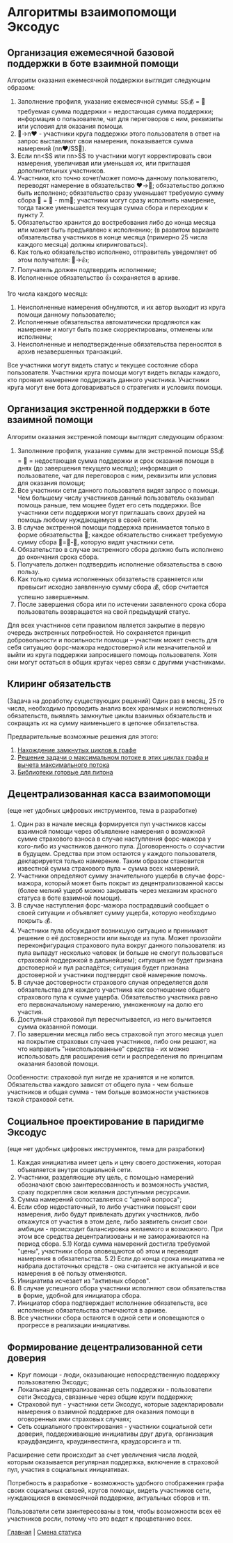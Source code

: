#  Алгоритмы взаимопомощи Эксодус

## Организация ежемесячной базовой поддержки в боте взаимной помощи
Алгоритм оказания ежемесячной поддержки выглядит следующим образом:
1) Заполнение профиля, указание ежемесячной суммы:  SS💰 = 🙏 требуемая сумма поддержки = недостающая сумма поддержки; информация о пользователе, чат для переговоров с ним, реквизиты или условия для оказания помощи.
2) 👥->n❤️ - участники круга поддержки этого пользователя в ответ на запрос выставляют свои намерения, показывается сумма намерений (nn❤️/SS🙏).
3) Если nn<SS или nn>SS то участники могут корректировать свои намерения, увеличивая или уменьшая их, или приглашая дополнительных участников.
4) Участники, кто точно хочет/может помочь данному пользователю, переводят намерение в обязательство ❤️->🤝; обязательство должно быть исполнено; обязательство сразу уменьшает требуемую сумму сбора 🙏 = 🙏 - mm🤝; участники могут сразу исполнить намерение, тогда также уменьшается текущая сумма сбора и переходим к пункту 7.
5) Обязательство хранится до востребования либо до конца месяца или может быть предъявлено к исполнению; (в развитом варианте обязательства участников в конце месяца (примерно 25 числа каждого месяца) должны клиринговаться).
6) Как только обязательство исполнено, отправитель уведомляет об этом получателя: 🤝->👍;
7) Получатель должен подтвердить исполнение;
8) Исполненное обязательство 👍 сохраняется в архиве.

1го числа каждого месяца: 
1) Неисполненные намерения обнуляются, и их автор выходит из круга помощи данному пользователю; 
2) Исполненные обязательства автоматически продляются как намерение и могут быть позже скорректированы, отменены или исполнены;
3) Неисполненные и неподтвержденные обязательства переносятся в архив незавершенных транзакций.

Все участники могут видеть статус и текущее состояние сбора пользователя. Участники круга помощи могут видеть вклады каждого, кто проявил намерение поддержать данного участника. Участники круга могут вне бота договариваться о стратегиях и условиях помощи. 

## Организация экстренной поддержки в боте взаимной помощи
Алгоритм оказания экстренной помощи выглядит следующим образом:
1) Заполнение профиля, указание суммы для экстренной помощи  SS💰 = 🙏 = недостающая сумма поддержки и срок оказания помощи в днях (до завершения текущего месяца); информация о пользователе, чат для переговоров с ним, реквизиты или условия для оказания помощи;
2) Все участники сети данного пользователя видят запрос о помощи. Чем большему числу участников данный пользователь оказывал помощь раньше, тем мощнее будет его сеть поддержки. Все участники сети поддержки могут приглашать своих друзей на помощь любому нуждающемуся в своей сети.
3) В случае экстренной помощи поддержка принимается только в форме обязательства 🤝; каждое обязательство снижает требуемую сумму сбора 🙏=🙏-🤝, которую видят участники сети. 
3) Обязательство в случае экстренного сбора должно быть исполнено до окончания срока сбора. 
4) Получатель должен  подтвердить исполнение обязательства в свою пользу.
5) Как только сумма исполненных обязательств сравняется или превысит исходно заявленную сумму сбора 💰, сбор считается успешно завершенным.
6) После завершения сбора или по истечении заявленного срока сбора пользователь возвращается на свой предыдущий статус.

Для всех участников сети правилом является закрытие в первую очередь экстренных потребностей. Но сохраняется принцип добровольности и посильности помощи – участник может счесть для себя ситуацию форс-мажора недостоверной или незначительной и выйти из круга поддержки запросившего помощь пользователя. Хотя они могут остаться в общих кругах через связи с другими участниками.

## Клиринг обязательств
(Задача на доработку существующих решений)
Один раз в месяц, 25 го числа, необходимо проводить анализ всех хранимых и неисполненных обязательств, выявлять замкнутые циклы взаимных обязательств и сокращать их на сумму наименьшего в цепочке обязательства. 

Предварительные возможные решения для этого: 
1) [ Нахождение замкнутых циклов в графе](https://coderoad.ru/29244965/%D0%9D%D0%B0%D1%85%D0%BE%D0%B6%D0%B4%D0%B5%D0%BD%D0%B8%D0%B5-%D0%B2%D1%81%D0%B5%D1%85-%D0%B7%D0%B0%D0%BC%D0%BA%D0%BD%D1%83%D1%82%D1%8B%D1%85-%D1%86%D0%B8%D0%BA%D0%BB%D0%BE%D0%B2-%D0%B2-%D0%B3%D1%80%D0%B0%D1%84%D0%B5) 
2)  [Решение задачи о максимальном потоке в этих циклах графа и вычета максимального потока](https://ru.wikipedia.org/wiki/%D0%97%D0%B0%D0%B4%D0%B0%D1%87%D0%B0_%D0%BE_%D0%BC%D0%B0%D0%BA%D1%81%D0%B8%D0%BC%D0%B0%D0%BB%D1%8C%D0%BD%D0%BE%D0%BC_%D0%BF%D0%BE%D1%82%D0%BE%D0%BA%D0%B5#:~:text=%D0%92%20%D1%82%D0%B5%D0%BE%D1%80%D0%B8%D0%B8%20%D0%BE%D0%BF%D1%82%D0%B8%D0%BC%D0%B8%D0%B7%D0%B0%D1%86%D0%B8%D0%B8%20%D0%B8%20%D1%82%D0%B5%D0%BE%D1%80%D0%B8%D0%B8,%D1%81%D1%83%D0%BC%D0%BC%D0%B0%20%D0%BF%D0%BE%D1%82%D0%BE%D0%BA%D0%BE%D0%B2%20%D0%B2%20%D1%81%D1%82%D0%BE%D0%BA%20%D0%BC%D0%B0%D0%BA%D1%81%D0%B8%D0%BC%D0%B0%D0%BB%D1%8C%D0%BD%D0%B0) 
3) [Библиотеки готовые для питона](https://networkx.org/documentation/networkx-1.9.1/reference/generated/networkx.algorithms.cycles.simple_cycles.html#simple-cycles)

## Децентрализованная касса взаимопомощи
(еще нет удобных цифровых инструментов, тема в разработке)
1) Один раз в начале месяца формируется пул участников кассы взаимной помощи через объявление намерения о возможной сумме страхового взноса в случае наступления форс-мажора у кого-либо из участников данного пула. Договоренность о соучастии в будущем. Средства при этом остаются у каждого пользователя, декларируется только намерение. Таким образом становится известной сумма страхового пула = сумма всех намерений.
2) Участники определяют сумму значительного ущерба в случае форс-мажора, который может быть покрыт из децентрализованной кассы (более мелкий ущерб можно закрывать через механизм красного статуса в боте взаимной помощи).
3) В случае наступления форс-мажора пострадавший сообщает о своей ситуации и объявляет сумму ущерба, которую необходимо покрыть 💰.
4) Участники пула обсуждают возникшую ситуацию и принимают решение о её достоверности или выходе из пула. Может произойти переконфигурация страхового пула вокруг данного пользователя: из пула выпадут несколько человек (и больше не смогут пользоваться страховой поддержкой в дальнейшем); ситуация не будет признана достоверной и пул распадётся; ситуация будет признана достоверной и участники подтвердят своё намерение помочь.
5) В случае достоверности страхового случая определяется доля обязательства для каждого участника как соотношение общего страхового пула к сумме ущерба. Обязательство участника равно его первоначальному намерению, умноженному на долю его участия.
6) Доступный страховой пул пересчитывается, из него вычитается сумма оказанной помощи. 
7) По завершении месяца либо весь страховой пул этого месяца ушел на покрытие страховых случаев участников, либо они решают, на что направить "неиспользованные" средства - их можно использовать для расширения сети и распределения по принципам оказания базовой помощи. 

Особенности: страховой пул нигде не храниятся и не копится. Обязательства каждого зависят от общего пула - чем больше участников и общая сумма - тем больше возможности участников такой страховой сети. 

## Социальное проектирование в паридигме Эксодус
(еще нет удобных цифровых инструментов, тема для разработки)
1) Каждая инициатива имеет цель и цену своего достижения, которая объявляется внутри социальной сети.
2) Участники, разделяющие эту цель, с помощью намерений обозначают свою заинтересованность и возможность участия, сразу подкрепляя свои желания доступными ресурсами.
3) Сумма намерений сопоставляется с "ценой вопроса";
4) Если сбор недостаточный, то либо участники повысят свои намерения, либо будут привлекать других участников, либо откажутся от участия в этом деле, либо заявитель снизит свои амбиции - происходит балансировка желаемого и возможного. При этом все средства децентрализованы и не замораживаются на период сбора.
5.1) Когда сумма намерений достигла требуемой "цены", участники сбора оповещаются об этом и переводят намерения в обязательства.
5.2) Если до конца срока инициатива не набрала достаточных средств - она считается не актуальной и все намерения в её пользу отменяются.
6) Инициатива исчезает из  "активных сборов".
7) В случае успешного сбора участники исполняют свои обязательства в форме, удобной для инициатора сбора.
8) Инициатор сбора подтверждает исполнение обязательств, все исполненые обязательства отмечаются в архиве.
9) Все участники сбора остаются в одной сети и оповещаются о прогрессе в реализации инициативы.

## Формирование децентрализованной сети доверия
- Круг помощи - люди, оказывающие непосредственную поддержку пользователю Эксодус;
- Локальная децентрализованная сеть поддержки - пользователи сети Эксодуса, связанные через общие круги поддержки;
- Страховой пул - участники сети Эксодус, которые задекларировали намерения о взаимной поддержке для оказания помощи в оговоренных ими страховых случаях;
- Сеть социального проектирования - участники социальной сети доверия, поддерживающие инициативы друг друга, организация краудфандинга, краудинвестинга, краудсорсинга и тп.

Расширение сети происходит за счет увеличения числа людей, которым оказывается регулярная поддержка, включение в страховой пул, участия в социальных инициативах.

Потребность в разработке - возможность удобного отображения графа своих социальных связей, кругов помощи, видеть участников сети, нуждающихся в ежемесячной поддержке, актуальных сборов и тп.

Пользователи сети заинтересованы в том, чтобы возможности всех её участников росли, потому что это ведет к процветанию всех. 

[Главная](../index.md) |
[Смена статуса](../actions/change_status.md)
